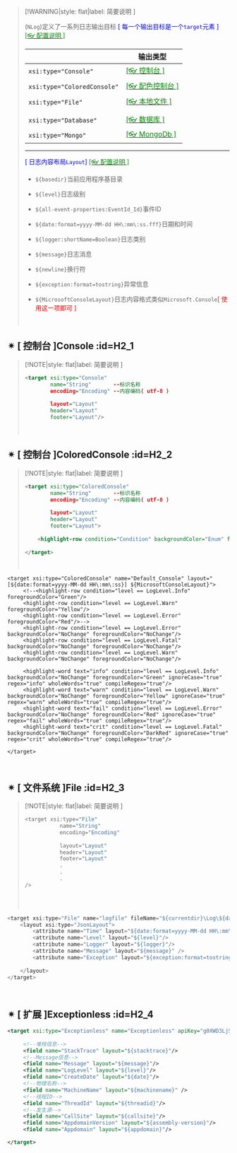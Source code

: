 <br/>

>[!WARNING|style: flat|label: 简要说明 ]
>
>(`NLog`)定义了一系列日志输出目标 <span style='color:Blue'>[ 每一个输出目标是一个`target`元素 ]</span> [<span style='color:#008B00'>[👓 配置说明 ]</span>](https://nlog-project.org/config/?tab=targets ':target=_blank')
>
>|                             | 输出类型                                                     |
>| --------------------------- | ------------------------------------------------------------ |
>| `xsi:type="Console"`        | [<span style='color:#008B00'>[👓 控制台  ]</span>](https://github.com/NLog/NLog/wiki/Console-target ':target=_blank') |
>| `xsi:type="ColoredConsole"` | [<span style='color:#008B00'>[👓 配色控制台 ]</span>](https://github.com/NLog/NLog/wiki/ColoredConsole-target ':target=_blank') |
>| `xsi:type="File"`           | [<span style='color:#008B00'>[👓 本地文件 ]</span>](https://github.com/NLog/NLog/wiki/File-target ':target=_blank') |
>|                             |                                                              |
>| `xsi:type="Database"`       | [<span style='color:#008B00'>[👓 数据库 ]</span>](https://github.com/NLog/NLog/wiki/Database-target ':target=_blank') |
>| `xsi:type="Mongo"`          | [<span style='color:#008B00'>[👓 MongoDb ]</span>](https://github.com/loresoft/NLog.Mongo ':target=_blank') |
>
>---
>
><span style='color:Blue'>[ 日志内容布局`Layout`] </span>[<span style='color:#008B00'>[👓 配置说明 ]</span>](https://nlog-project.org/config/?tab=layout-renderers ':target=_blank')
>
>- `${basedir}`当前应用程序基目录
>
>- `${level}`日志级别
>- `${all-event-properties:EventId_Id}`事件ID
>
>- `${date:format=yyyy-MM-dd HH\:mm\:ss.fff}`日期和时间
>- `${logger:shortName=Boolean}`日志类别
>- `${message}`日志消息
>- `${newline}`换行符
>- `${exception:format=tostring}`异常信息
>- `${MicrosoftConsoleLayout}`日志内容格式类似`Microsoft.Console`<span style='color:red'>[ 使用这一项即可 ]</span>
>
><br/>

## ✴ [ 控制台 ]Console :id=H2_1

>[!NOTE|style: flat|label: 简要说明 ]
>
>```xml
><target xsi:type="Console"
>         name="String"       --标识名称
>         encoding="Encoding" --内容编码( utf-8 )
>        
>         layout="Layout"
>         header="Layout"
>         footer="Layout"/>
>
>
>```
>
>
>
><br/>

## ✴ [ 控制台 ]ColoredConsole :id=H2_2

>[!NOTE|style: flat|label: 简要说明 ]
>
>```xml
><target xsi:type="ColoredConsole"
>         name="String"       --标识名称
>         encoding="Encoding" --内容编码( utf-8 )
>        
>         layout="Layout"
>         header="Layout"
>         footer="Layout">
>    
>     <highlight-row condition="Condition" backgroundColor="Enum" foregroundColor="Enum"/>
>    
></target>
>
>
>```
>
>
>
><br/>

```xm
<target xsi:type="ColoredConsole" name="Default_Console" layout="[${date:format=yyyy-MM-dd HH\:mm\:ss}] ${MicrosoftConsoleLayout}">
     <!--<highlight-row condition="level == LogLevel.Info" foregroundColor="Green"/>
     <highlight-row condition="level == LogLevel.Warn" foregroundColor="Yellow"/>
     <highlight-row condition="level == LogLevel.Error" foregroundColor="Red"/>-->
     <highlight-row condition="level == LogLevel.Error" backgroundColor="NoChange" foregroundColor="NoChange"/>
     <highlight-row condition="level == LogLevel.Fatal" backgroundColor="NoChange" foregroundColor="NoChange"/>
     <highlight-row condition="level == LogLevel.Warn" backgroundColor="NoChange" foregroundColor="NoChange"/>

     <highlight-word text="info" condition="level == LogLevel.Info" backgroundColor="NoChange" foregroundColor="Green" ignoreCase="true" regex="info" wholeWords="true" compileRegex="true"/>
     <highlight-word text="warn" condition="level == LogLevel.Warn" backgroundColor="NoChange" foregroundColor="Yellow" ignoreCase="true" regex="warn" wholeWords="true" compileRegex="true"/>
     <highlight-word text="fail" condition="level == LogLevel.Error" backgroundColor="NoChange" foregroundColor="Red" ignoreCase="true" regex="fail" wholeWords="true" compileRegex="true"/>
     <highlight-word text="crit" condition="level == LogLevel.Fatal" backgroundColor="NoChange" foregroundColor="DarkRed" ignoreCase="true" regex="crit" wholeWords="true" compileRegex="true"/>

</target>
     
          
```

## ✴ [ 文件系统 ]File :id=H2_3

>[!NOTE|style: flat|label: 简要说明 ]
>
>```csharp
><target xsi:type="File"
>            name="String"
>            encoding="Encoding"
>        
>            layout="Layout"
>            header="Layout"
>            footer="Layout"
>            .
>            .
>            .
>/>
>      
>
>```
>
><br/>

```csharp
<target xsi:type="File" name="logfile" fileName="${currentdir}\Log\${date:format=yyyy-MM-dd}.json">
    <layout xsi:type="JsonLayout">
        <attribute name="Time" layout="${date:format=yyyy-MM-dd HH\:mm\:ss}" />
        <attribute name="Level" layout="${level}"/>
        <attribute name="Logger" layout="${logger}"/>
        <attribute name="Message" layout="${message}" />
        <attribute name="Exception" layout="${exception:format=tostring}" />
                    
    </layout>
</target>
                   
                   
```

## ✴ [ 扩展 ]Exceptionless :id=H2_4

```xml
<target xsi:type="Exceptionless" name="Exceptionless" apiKey="g0XWD3LjS4m52lyJ16UDpogNSTEjC1pEuyFLnk31" serverUrl="192.168.1.7:5200/">
               
     <!--堆栈信息-->
     <field name="StackTrace" layout="${stacktrace}"/>
     <!--Message信息-->
     <field name="Message" layout="${message}"/>
     <field name="LogLevel" layout="${level}"/>
     <field name="CreateDate" layout="${date}"/>
     <!--物理名称-->
     <field name="MachineName" layout="${machinename}" />
     <!--线程ID-->
     <field name="ThreadId" layout="${threadid}"/>
     <!--发生源-->
     <field name="CallSite" layout="${callsite}"/>
     <field name="AppdomainVersion" layout="${assembly-version}"/>
     <field name="Appdomain" layout="${appdomain}"/> 

</target>


```

